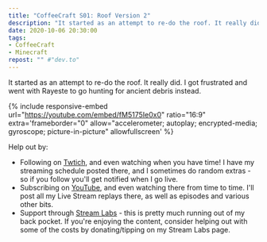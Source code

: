 ```yaml
---
title: "CoffeeCraft S01: Roof Version 2"
description: "It started as an attempt to re-do the roof. It really did. I got frustrated and went with Rayeste to go hunting for ancient debris instead."
date: 2020-10-06 20:30:00
tags:
- CoffeeCraft
- Minecraft
repost: "" #"dev.to"
---
```


It started as an attempt to re-do the roof. It really did. I got frustrated and went with Rayeste to go hunting for ancient debris instead.

<!--more-->

{% include responsive-embed url="https://youtube.com/embed/fM5175Ie0x0" ratio="16:9" extra='frameborder="0" allow="accelerometer; autoplay; encrypted-media; gyroscope; picture-in-picture" allowfullscreen' %}

Help out by:
 * Following on [Twtich](https://twitch.tv/AnonJr_Live), and even watching when you have time! I have my streaming schedule posted there, and I sometimes do random extras - so if you follow you'll get notified when I go live.
 * Subscribing on [YouTube](http://www.youtube.com/channel/UCXafqhKHbkSUIrq0LAuu0tw), and even watching there from time to time. I'll post all my Live Stream replays there, as well as episodes and various other bits.
 * Support through [Stream Labs](https://streamlabs.com/anonjr_live) - this is pretty much running out of my back pocket. If you're enjoying the content, consider helping out with some of the costs by donating/tipping on my Stream Labs page.